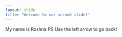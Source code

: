 ```yaml
---
layout: slide
title: "Welcome to our second slide!"
---
```

My name is Roshna PS
Use the left arrow to go back!
